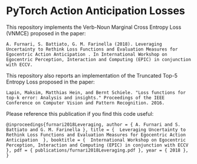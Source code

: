 # PyTorch Action Anticipation Losses
This repository implements the Verb-Noun Marginal Cross Entropy Loss (VNMCE) proposed in the paper:

`A. Furnari, S. Battiato, G. M. Farinella (2018). Leveraging Uncertainty to Rethink Loss Functions and Evaluation Measures for Egocentric Action Anticipation . In International Workshop on Egocentric Perception, Interaction and Computing (EPIC) in conjunction with ECCV.`

This repository also reports an implementation of the Truncated Top-5 Entropy Loss proposed in the paper:

`Lapin, Maksim, Matthias Hein, and Bernt Schiele. "Loss functions for top-k error: Analysis and insights." Proceedings of the IEEE Conference on Computer Vision and Pattern Recognition. 2016.`

Please reference this publication if you find this code useful:

`@inproceedings{furnari2018Leveraging,
  author = { A. Furnari and S. Battiato and G. M. Farinella },
  title = {  Leveraging Uncertainty to Rethink Loss Functions and Evaluation Measures for Egocentric Action Anticipation  },
  booktitle = {  International Workshop on Egocentric Perception, Interaction and Computing (EPIC) in conjunction with ECCV  },
  pdf = { publications/furnari2018Leveraging.pdf },
  year = { 2018 },
}`
